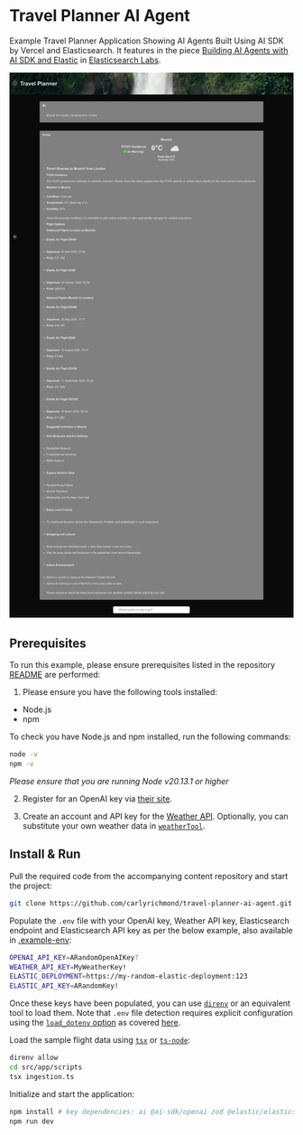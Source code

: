 # Travel Planner AI Agent

Example Travel Planner Application Showing AI Agents Built Using AI SDK by Vercel and Elasticsearch. It features in the piece [Building AI Agents with AI SDK and Elastic](https://www.elastic.co/search-labs/blog/ai-agents-ai-sdk-elasticsearch) in [Elasticsearch Labs](https://www.elastic.co/search-labs/).

![Travel Planner Screenshot](./screenshots/travel-planner-full.png)

## Prerequisites

To run this example, please ensure prerequisites listed in the repository [README](https://github.com/carlyrichmond/travel-planner-ai-agent) are performed:

1. Please ensure you have the following tools installed:
- Node.js
- npm

To check you have Node.js and npm installed, run the following commands:

```zsh
node -v
npm -v
```

*Please ensure that you are running Node v20.13.1 or higher*

2. Register for an OpenAI key via [their site](https://chatgpt.com/).

3. Create an account and API key for the [Weather API](https://www.weatherapi.com/). Optionally, you can substitute your own weather data in [`weatherTool`](./src/app/ai/weather.tool.ts).

## Install & Run

Pull the required code from the accompanying content repository and start the project:

```zsh
git clone https://github.com/carlyrichmond/travel-planner-ai-agent.git
```

Populate the `.env` file with your OpenAI key, Weather API key, Elasticsearch endpoint and Elasticsearch API key as per the below example, also available in [.example-env](.example-env):

```zsh
OPENAI_API_KEY=ARandomOpenAIKey?
WEATHER_API_KEY=MyWeatherKey!
ELASTIC_DEPLOYMENT=https://my-random-elastic-deployment:123
ELASTIC_API_KEY=ARandomKey!
```

Once these keys have been populated, you can use [`direnv`](https://direnv.net/) or an equivalent tool to load them. Note that `.env` file detection requires explicit configuration using the [`load_dotenv` option](https://direnv.net/man/direnv.toml.1.html#codeloaddotenvcode) as covered [here](https://dev.to/charlesloder/tidbit-get-direnv-to-use-env-5fkn).

Load the sample flight data using [`tsx`](https://www.npmjs.com/package/tsx) or [`ts-node`](https://www.npmjs.com/package/ts-node):

```zsh
direnv allow
cd src/app/scripts
tsx ingestion.ts
```

Initialize and start the application:

```zsh
npm install # key dependencies: ai @ai-sdk/openai zod @elastic/elasticsearch
npm run dev
```
